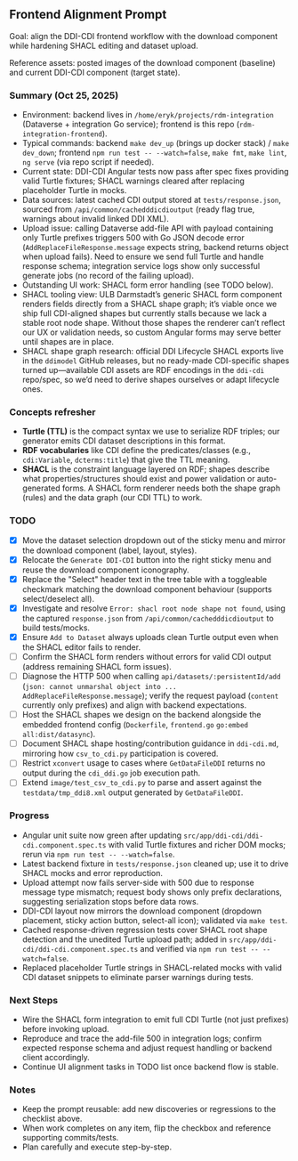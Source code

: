 ## Frontend Alignment Prompt

Goal: align the DDI-CDI frontend workflow with the download component while hardening SHACL editing and dataset upload.

Reference assets: posted images of the download component (baseline) and current DDI-CDI component (target state).

### Summary (Oct 25, 2025)
- Environment: backend lives in `/home/eryk/projects/rdm-integration` (Dataverse + integration Go service); frontend is this repo (`rdm-integration-frontend`).
- Typical commands: backend `make dev_up` (brings up docker stack) / `make dev_down`; frontend `npm run test -- --watch=false`, `make fmt`, `make lint`, `ng serve` (via repo script if needed).
- Current state: DDI-CDI Angular tests now pass after spec fixes providing valid Turtle fixtures; SHACL warnings cleared after replacing placeholder Turtle in mocks.
- Data sources: latest cached CDI output stored at `tests/response.json`, sourced from `/api/common/cachedddicdioutput` (ready flag true, warnings about invalid linked DDI XML).
- Upload issue: calling Dataverse add-file API with payload containing only Turtle prefixes triggers 500 with Go JSON decode error (`AddReplaceFileResponse.message` expects string, backend returns object when upload fails). Need to ensure we send full Turtle and handle response schema; integration service logs show only successful generate jobs (no record of the failing upload).
- Outstanding UI work: SHACL form error handling (see TODO below).
- SHACL tooling view: ULB Darmstadt’s generic SHACL form component renders fields directly from a SHACL shape graph; it’s viable once we ship full CDI-aligned shapes but currently stalls because we lack a stable root node shape. Without those shapes the renderer can’t reflect our UX or validation needs, so custom Angular forms may serve better until shapes are in place.
- SHACL shape graph research: official DDI Lifecycle SHACL exports live in the `ddimodel` GitHub releases, but no ready-made CDI-specific shapes turned up—available CDI assets are RDF encodings in the `ddi-cdi` repo/spec, so we’d need to derive shapes ourselves or adapt lifecycle ones.

### Concepts refresher
- **Turtle (TTL)** is the compact syntax we use to serialize RDF triples; our generator emits CDI dataset descriptions in this format.
- **RDF vocabularies** like CDI define the predicates/classes (e.g., `cdi:Variable`, `dcterms:title`) that give the TTL meaning.
- **SHACL** is the constraint language layered on RDF; shapes describe what properties/structures should exist and power validation or auto-generated forms. A SHACL form renderer needs both the shape graph (rules) and the data graph (our CDI TTL) to work.

### TODO
- [x] Move the dataset selection dropdown out of the sticky menu and mirror the download component (label, layout, styles).
- [x] Relocate the `Generate DDI-CDI` button into the right sticky menu and reuse the download component iconography.
- [x] Replace the "Select" header text in the tree table with a toggleable checkmark matching the download component behaviour (supports select/deselect all).
- [x] Investigate and resolve `Error: shacl root node shape not found`, using the captured `response.json` from `/api/common/cachedddicdioutput` to build tests/mocks.
- [x] Ensure `Add to Dataset` always uploads clean Turtle output even when the SHACL editor fails to render.
- [ ] Confirm the SHACL form renders without errors for valid CDI output (address remaining SHACL form issues).
- [ ] Diagnose the HTTP 500 when calling `api/datasets/:persistentId/add` (`json: cannot unmarshal object into ... AddReplaceFileResponse.message`); verify the request payload (`content` currently only prefixes) and align with backend expectations.
- [ ] Host the SHACL shapes we design on the backend alongside the embedded frontend config (`Dockerfile`, `frontend.go` `go:embed all:dist/datasync`).
- [ ] Document SHACL shape hosting/contribution guidance in `ddi-cdi.md`, mirroring how `csv_to_cdi.py` participation is covered.
- [ ] Restrict `xconvert` usage to cases where `GetDataFileDDI` returns no output during the `cdi_ddi.go` job execution path.
- [ ] Extend `image/test_csv_to_cdi.py` to parse and assert against the `testdata/tmp_ddi8.xml` output generated by `GetDataFileDDI`.

### Progress
- Angular unit suite now green after updating `src/app/ddi-cdi/ddi-cdi.component.spec.ts` with valid Turtle fixtures and richer DOM mocks; rerun via `npm run test -- --watch=false`.
- Latest backend fixture in `tests/response.json` cleaned up; use it to drive SHACL mocks and error reproduction.
- Upload attempt now fails server-side with 500 due to response message type mismatch; request body shows only prefix declarations, suggesting serialization stops before data rows.
- DDI-CDI layout now mirrors the download component (dropdown placement, sticky action button, select-all icon); validated via `make test`.
- Cached response-driven regression tests cover SHACL root shape detection and the unedited Turtle upload path; added in `src/app/ddi-cdi/ddi-cdi.component.spec.ts` and verified via `npm run test -- --watch=false`.
- Replaced placeholder Turtle strings in SHACL-related mocks with valid CDI dataset snippets to eliminate parser warnings during tests.

### Next Steps
- Wire the SHACL form integration to emit full CDI Turtle (not just prefixes) before invoking upload.
- Reproduce and trace the add-file 500 in integration logs; confirm expected response schema and adjust request handling or backend client accordingly.
- Continue UI alignment tasks in TODO list once backend flow is stable.
### Notes
- Keep the prompt reusable: add new discoveries or regressions to the checklist above.
- When work completes on any item, flip the checkbox and reference supporting commits/tests.
- Plan carefully and execute step-by-step.
